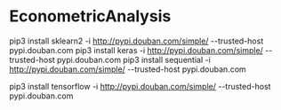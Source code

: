 # EconometricAnalysis
pip3 install sklearn2 -i http://pypi.douban.com/simple/ --trusted-host pypi.douban.com
pip3 install keras -i http://pypi.douban.com/simple/ --trusted-host pypi.douban.com
pip3 install sequential -i http://pypi.douban.com/simple/ --trusted-host pypi.douban.com

pip3 install tensorflow -i http://pypi.douban.com/simple/ --trusted-host pypi.douban.com